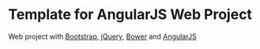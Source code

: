 Template for AngularJS Web Project
=============================

Web project with [Bootstrap](http://getbootstrap.com), [jQuery](http://jquery.com),
[Bower](http://bower.io) and [AngularJS](https://angularjs.org)
